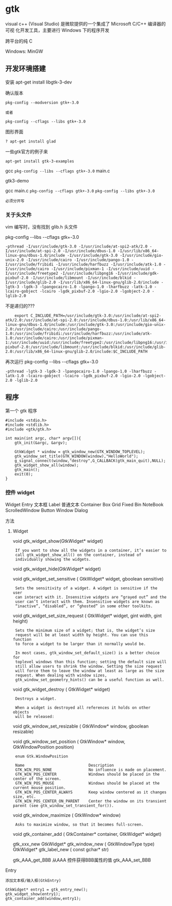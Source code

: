 # gtk

visual c++ (Visual Studio) 是微软提供的一个集成了 Microsoft C/C++ 编译器的可视
化开发工具，主要进行 Windows 下的程序开发

跨平台的纯 C

Windows: MinGW


## 开发环境搭建

安装
    apt-get install libgtk-3-dev

确认版本

    pkg-config --modversion gtk+-3.0
    
    或者

    pkg-config --cflags --libs gtk+-3.0

图形界面

    ? apt-get install glad

一些gtk官方的例子来

    apt-get install gtk-3-examples

gcc `pkg-config --libs --cflags gtk+-3.0` main.c


gtk3-demo

gcc main.c `pkg-config --cflags gtk+-3.0` `pkg-config --libs gtk+-3.0`

    必须分开写

### 关于头文件

vim 编写时，没有找到 glib.h 头文件


pkg-config --libs --cflags gtk+-3.0

```
-pthread -I/usr/include/gtk-3.0 -I/usr/include/at-spi2-atk/2.0 -I/usr/include/at-spi-2.0 -I/usr/include/dbus-1.0 -I/usr/lib/x86_64-linux-gnu/dbus-1.0/include -I/usr/include/gtk-3.0 -I/usr/include/gio-unix-2.0 -I/usr/include/cairo -I/usr/include/pango-1.0 -I/usr/include/fribidi -I/usr/include/harfbuzz -I/usr/include/atk-1.0 -I/usr/include/cairo -I/usr/include/pixman-1 -I/usr/include/uuid -I/usr/include/freetype2 -I/usr/include/libpng16 -I/usr/include/gdk-pixbuf-2.0 -I/usr/include/libmount -I/usr/include/blkid -I/usr/include/glib-2.0 -I/usr/lib/x86_64-linux-gnu/glib-2.0/include -lgtk-3 -lgdk-3 -lpangocairo-1.0 -lpango-1.0 -lharfbuzz -latk-1.0 -lcairo-gobject -lcairo -lgdk_pixbuf-2.0 -lgio-2.0 -lgobject-2.0 -lglib-2.0
```

不是递归的???

```
    export C_INCLUDE_PATH=/usr/include/gtk-3.0:/usr/include/at-spi2-atk/2.0:/usr/include/at-spi-2.0:/usr/include/dbus-1.0:/usr/lib/x86_64-linux-gnu/dbus-1.0/include:/usr/include/gtk-3.0:/usr/include/gio-unix-2.0:/usr/include/cairo:/usr/include/pango-1.0:/usr/include/fribidi:/usr/include/harfbuzz:/usr/include/atk-1.0:/usr/include/cairo:/usr/include/pixman-1:/usr/include/uuid:/usr/include/freetype2:/usr/include/libpng16:/usr/include/gdk-pixbuf-2.0:/usr/include/libmount:/usr/include/blkid:/usr/include/glib-2.0:/usr/lib/x86_64-linux-gnu/glib-2.0/include:$C_INCLUDE_PATH

```

再次运行 pkg-config --libs --cflags gtk+-3.0

```
-pthread -lgtk-3 -lgdk-3 -lpangocairo-1.0 -lpango-1.0 -lharfbuzz -latk-1.0 -lcairo-gobject -lcairo -lgdk_pixbuf-2.0 -lgio-2.0 -lgobject-2.0 -lglib-2.0
```



## 程序

第一个 gtk 程序

```
#include <stdio.h>
#include <stdlib.h>
#include <gtk/gtk.h>

int main(int argc, char* argv[]){
    gtk_init(&argc, &argv);

    GtkWidget * window = gtk_window_new(GTK_WINDOW_TOPLEVEL);
    gtk_window_set_title(GTK_WINDOW(window),"HelloWorld");
    g_signal_connect(window,"destroy",G_CALLBACK(gtk_main_quit),NULL);
    gtk_widget_show_all(window);
    gtk_main();
    exit(0);
}
```

### 控件 widget

Widget
    Entry 文本框
    Label 普通文本
    Container
        Box
        Grid
        Fixed
        Bin
            NoteBook
            ScrolledWindow
            Button
            Window
                Dialog

方法

1. Widget

    void gtk_widget_show(GtkWidget* widget)
        
        If you want to show all the widgets in a container, it’s easier to
        call gtk_widget_show_all() on the container, instead of
        individually showing the widgets.

    void gtk_widget_hide(GtkWidget* widget)

    void gtk_widget_set_sensitive ( GtkWidget* widget, gboolean sensitive)
        
        Sets the sensitivity of a widget. A widget is sensitive if the user
        can interact with it. Insensitive widgets are “grayed out” and the
        user can’t interact with them. Insensitive widgets are known as
        “inactive”, “disabled”, or “ghosted” in some other toolkits.

    void gtk_widget_set_size_request ( GtkWidget* widget, gint width, gint height)
        
        Sets the minimum size of a widget; that is, the widget’s size
        request will be at least width by height. You can use this function
        to force a widget to be larger than it normally would be.
        
        In most cases, gtk_window_set_default_size() is a better choice for
        toplevel windows than this function; setting the default size will
        still allow users to shrink the window. Setting the size request
        will force them to leave the window at least as large as the size
        request. When dealing with window sizes,
        gtk_window_set_geometry_hints() can be a useful function as well.

    void gtk_widget_destroy ( GtkWidget* widget)
        
        Destroys a widget.
        
        When a widget is destroyed all references it holds on other objects
        will be released:

    void gtk_window_set_resizable ( GtkWindow* window, gboolean resizable)

    void gtk_window_set_position ( GtkWindow* window, GtkWindowPosition position)

        enum Gtk.WindowPosition
        
        Name                            Description
        GTK_WIN_POS_NONE                No influence is made on placement.
        GTK_WIN_POS_CENTER              Windows should be placed in the center of the screen.
        GTK_WIN_POS_MOUSE               Windows should be placed at the current mouse position.
        GTK_WIN_POS_CENTER_ALWAYS       Keep window centered as it changes size, etc.
        GTK_WIN_POS_CENTER_ON_PARENT    Center the window on its transient parent (see gtk_window_set_transient_for()).
    
    void gtk_window_maximize ( GtkWindow* window)

        Asks to maximize window, so that it becomes full-screen.

    void gtk_container_add ( GtkContainer* container, GtkWidget* widget)

    gtk_xxx_new
        GtkWidget* gtk_window_new ( GtkWindowType type)
        GtkWidget* gtk_label_new ( const gchar* str)

    gtk_AAA_get_BBB 从AAA 控件获得BBB属性的值
    gtk_AAA_set_BBB

Entry
    
    添加文本框/输入框(GtkEntry)

    GtkWidget* entry1 = gtk_entry_new();
    gtk_widget_show(entry1);
    gtk_container_add(window,entry1);

